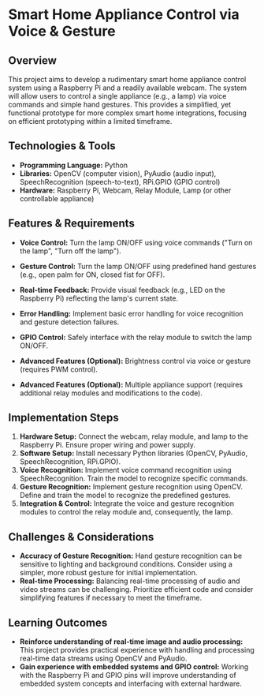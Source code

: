 # Smart Home Appliance Control via Voice & Gesture

## Overview

This project aims to develop a rudimentary smart home appliance control system using a Raspberry Pi and a readily available webcam.  The system will allow users to control a single appliance (e.g., a lamp) via voice commands and simple hand gestures. This provides a simplified, yet functional prototype for more complex smart home integrations, focusing on efficient prototyping within a limited timeframe.

## Technologies & Tools

* **Programming Language:** Python
* **Libraries:** OpenCV (computer vision), PyAudio (audio input), SpeechRecognition (speech-to-text), RPi.GPIO (GPIO control)
* **Hardware:** Raspberry Pi, Webcam, Relay Module, Lamp (or other controllable appliance)


## Features & Requirements

- **Voice Control:** Turn the lamp ON/OFF using voice commands ("Turn on the lamp", "Turn off the lamp").
- **Gesture Control:** Turn the lamp ON/OFF using predefined hand gestures (e.g., open palm for ON, closed fist for OFF).
- **Real-time Feedback:** Provide visual feedback (e.g., LED on the Raspberry Pi) reflecting the lamp's current state.
- **Error Handling:** Implement basic error handling for voice recognition and gesture detection failures.
- **GPIO Control:**  Safely interface with the relay module to switch the lamp ON/OFF.

- **Advanced Features (Optional):**  Brightness control via voice or gesture (requires PWM control).
- **Advanced Features (Optional):** Multiple appliance support (requires additional relay modules and modifications to the code).


## Implementation Steps

1. **Hardware Setup:** Connect the webcam, relay module, and lamp to the Raspberry Pi.  Ensure proper wiring and power supply.
2. **Software Setup:** Install necessary Python libraries (OpenCV, PyAudio, SpeechRecognition, RPi.GPIO).
3. **Voice Recognition:** Implement voice command recognition using SpeechRecognition.  Train the model to recognize specific commands.
4. **Gesture Recognition:** Implement gesture recognition using OpenCV.  Define and train the model to recognize the predefined gestures.
5. **Integration & Control:** Integrate the voice and gesture recognition modules to control the relay module and, consequently, the lamp.


## Challenges & Considerations

- **Accuracy of Gesture Recognition:**  Hand gesture recognition can be sensitive to lighting and background conditions.  Consider using a simpler, more robust gesture for initial implementation.
- **Real-time Processing:** Balancing real-time processing of audio and video streams can be challenging.  Prioritize efficient code and consider simplifying features if necessary to meet the timeframe.


## Learning Outcomes

- **Reinforce understanding of real-time image and audio processing:** This project provides practical experience with handling and processing real-time data streams using OpenCV and PyAudio.
- **Gain experience with embedded systems and GPIO control:** Working with the Raspberry Pi and GPIO pins will improve understanding of embedded system concepts and interfacing with external hardware.

